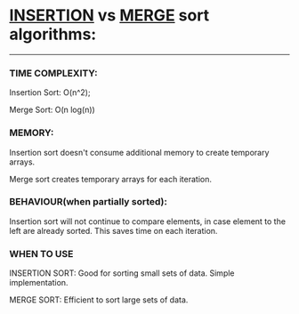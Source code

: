 # [INSERTION](https://en.wikipedia.org/wiki/Insertion_sort) vs [MERGE](https://en.wikipedia.org/wiki/Merge_sort) sort algorithms:
-- -----------

### TIME COMPLEXITY:
Insertion Sort:  O(n^2);

Merge Sort:  O(n log(n))

### MEMORY:
Insertion sort doesn't consume additional memory to create temporary arrays.

Merge sort creates temporary arrays for each iteration.

### BEHAVIOUR(when partially sorted):
Insertion sort will not continue to compare elements, in case element to the left are already sorted. 
This saves time on
each iteration.

### WHEN TO USE
INSERTION SORT:
Good for sorting small sets of data. Simple implementation.

MERGE SORT:
Efficient to sort large sets of data.
